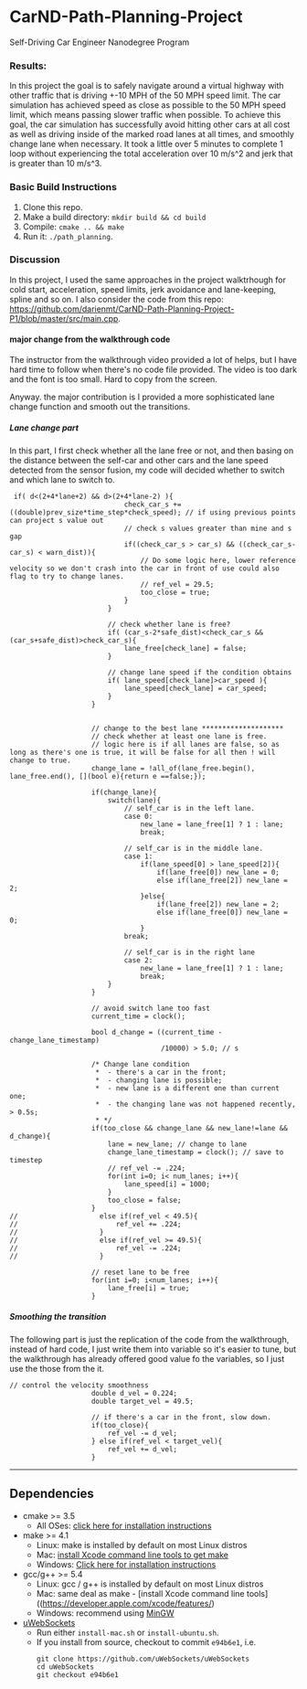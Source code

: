 # CarND-Path-Planning-Project
Self-Driving Car Engineer Nanodegree Program
   
### Results:
In this project the goal is to safely navigate around a virtual highway with other traffic that is driving +-10 MPH of the 50 MPH speed limit. The car simulation has achieved speed as close as possible to the 50 MPH speed limit, which means passing slower traffic when possible. To achieve this goal, the car simulation has successfully avoid hitting other cars at all cost as well as driving inside of the marked road lanes at all times, and smoothly change lane when necessary. It took a little over 5 minutes to complete 1 loop without experiencing the total acceleration over 10 m/s^2 and jerk that is greater than 10 m/s^3.



### Basic Build Instructions

1. Clone this repo.
2. Make a build directory: `mkdir build && cd build`
3. Compile: `cmake .. && make`
4. Run it: `./path_planning`.

### Discussion

In this project, I used the same approaches in the project walktrhough for cold start, acceleration, speed limits, jerk avoidance and lane-keeping, spline and so on. I also consider the code from this repo: https://github.com/darienmt/CarND-Path-Planning-Project-P1/blob/master/src/main.cpp.
#### major change from the walkthrough code 
The instructor from the walkthrough video provided a lot of helps, but I have hard time to follow when there's no code file provided. The video is too dark and the font is too small. Hard to copy from the screen.

Anyway. the major contribution is I provided a more sophisticated lane change function and smooth out the transitions. 

##### Lane change part
In this part, I first check whether all the lane free or not, and then basing on the distance between the self-car and other cars and the lane speed detected from the sensor fusion, my code will decided whether to switch and which lane to switch to. 

```$xslt
 if( d<(2+4*lane+2) && d>(2+4*lane-2) ){
                            check_car_s += ((double)prev_size*time_step*check_speed); // if using previous points can project s value out
                            // check s values greater than mine and s gap
                            if((check_car_s > car_s) && ((check_car_s-car_s) < warn_dist)){
                                // Do some logic here, lower reference velocity so we don't crash into the car in front of use could also flag to try to change lanes.
                                // ref_vel = 29.5;
                                too_close = true;
                            }
                        }

                        // check whether lane is free?
                        if( (car_s-2*safe_dist)<check_car_s && (car_s+safe_dist)>check_car_s){
                            lane_free[check_lane] = false;
                        }

                        // change lane speed if the condition obtains
                        if( lane_speed[check_lane]>car_speed ){
                            lane_speed[check_lane] = car_speed;
                        }
                    }


                    // change to the best lane ********************
                    // check whether at least one lane is free.
                    // logic here is if all lanes are false, so as long as there's one is true, it will be false for all then ! will change to true.
                    change_lane = !all_of(lane_free.begin(), lane_free.end(), [](bool e){return e ==false;});

                    if(change_lane){
                        switch(lane){
                            // self_car is in the left lane.
                            case 0:
                                new_lane = lane_free[1] ? 1 : lane;
                                break;

                            // self_car is in the middle lane.
                            case 1:
                                if(lane_speed[0] > lane_speed[2]){
                                    if(lane_free[0]) new_lane = 0;
                                    else if(lane_free[2]) new_lane = 2;
                                }else{
                                    if(lane_free[2]) new_lane = 2;
                                    else if(lane_free[0]) new_lane = 0;
                                }
                            break;

                            // self_car is in the right lane
                            case 2:
                                new_lane = lane_free[1] ? 1 : lane;
                                break;
                        }
                    }

                    // avoid switch lane too fast
                    current_time = clock();

                    bool d_change = ((current_time - change_lane_timestamp)
                                     /10000) > 5.0; // s

                    /* Change lane condition
                     *  - there's a car in the front;
                     *  - changing lane is possible;
                     *  - new lane is a different one than current one;
                     *  - the changing lane was not happened recently, > 0.5s;
                     * */
                    if(too_close && change_lane && new_lane!=lane && d_change){
                        lane = new_lane; // change to lane
                        change_lane_timestamp = clock(); // save to timestep
                        // ref_vel -= .224;
                        for(int i=0; i< num_lanes; i++){
                            lane_speed[i] = 1000;
                        }
                        too_close = false;
                    }
//                    else if(ref_vel < 49.5){
//                        ref_vel += .224;
//                    }
//                    else if(ref_vel >= 49.5){
//                        ref_vel -= .224;
//                    }

                    // reset lane to be free
                    for(int i=0; i<num_lanes; i++){
                        lane_free[i] = true;
                    }
```

##### Smoothing the transition
The following part is just the replication of the code from the walkthrough, instead of hard code, I just write them into variable so it's easier to tune, but the walkthrough has already offered good value fo the variables, so I just use the those from the it. 

```$xslt
// control the velocity smoothness
                    double d_vel = 0.224;
                    double target_vel = 49.5;

                    // if there's a car in the front, slow down.
                    if(too_close){
                        ref_vel -= d_vel;
                    } else if(ref_vel < target_vel){
                        ref_vel += d_vel;
                    }
```
---

## Dependencies

* cmake >= 3.5
  * All OSes: [click here for installation instructions](https://cmake.org/install/)
* make >= 4.1
  * Linux: make is installed by default on most Linux distros
  * Mac: [install Xcode command line tools to get make](https://developer.apple.com/xcode/features/)
  * Windows: [Click here for installation instructions](http://gnuwin32.sourceforge.net/packages/make.htm)
* gcc/g++ >= 5.4
  * Linux: gcc / g++ is installed by default on most Linux distros
  * Mac: same deal as make - [install Xcode command line tools]((https://developer.apple.com/xcode/features/)
  * Windows: recommend using [MinGW](http://www.mingw.org/)
* [uWebSockets](https://github.com/uWebSockets/uWebSockets)
  * Run either `install-mac.sh` or `install-ubuntu.sh`.
  * If you install from source, checkout to commit `e94b6e1`, i.e.
    ```
    git clone https://github.com/uWebSockets/uWebSockets 
    cd uWebSockets
    git checkout e94b6e1
    ```

